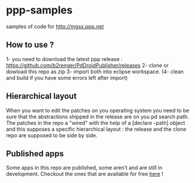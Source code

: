 # ppp-samples
samples of code for http://mgsx.ppp.net


## How to use ?
1- you need to download the latest ppp release : https://github.com/b2renger/PdDroidPublisher/releases
2- clone or dowload this repo as zip
3- import both into eclipse workspace.
(4- clean and build if you have some errors left after import)

## Hierarchical layout
When you want to edit the patches on you operating system you need to be sure that the abstractions shipped in the release are on you pd search path.
The patches in the repo a "wired" with the help of a [declare -path] object and this supposes a specific hierarchical layout : the release and the clone repo are supposed to be side by side.

## Published apps
Some apps in this repo are published, some aren't and are still in development. Checkout the ones that are available for free
[here](http://ppp.mgsx.net/ppp-samples/) !
